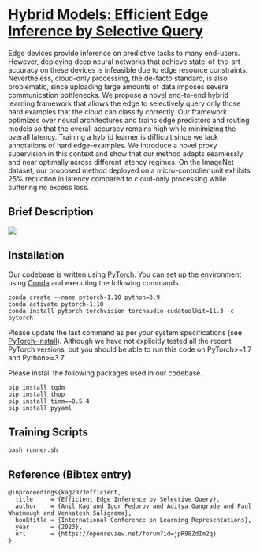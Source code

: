 # [Hybrid Models: Efficient Edge Inference by Selective Query](https://openreview.net/forum?id=jpR98ZdIm2q)

Edge devices provide inference on predictive tasks to many end-users. However, deploying deep neural networks that achieve state-of-the-art accuracy on these devices is infeasible due to edge resource constraints. Nevertheless, cloud-only processing, the de-facto standard, is also problematic, since uploading large amounts of data imposes severe communication bottlenecks. We propose a novel end-to-end hybrid learning framework that allows the edge to selectively query only those hard examples that the cloud can classify correctly. Our framework optimizes over neural architectures and trains edge predictors and routing models so that the overall accuracy remains high while minimizing the overall latency. Training a hybrid learner is difficult since we lack annotations of hard edge-examples. We introduce a novel proxy supervision in this context and show that our method adapts seamlessly and near optimally across different latency regimes. On the ImageNet dataset, our proposed method deployed on a micro-controller unit exhibits 25\% reduction in latency compared to cloud-only processing while suffering no excess loss.

## Brief Description  

![](<pdf/PDE-GlobalLayer-Poster.png>)


## Installation

Our codebase is written using [PyTorch](https://pytorch.org). You can set up the environment using [Conda](https://www.anaconda.com/products/individual) and executing the following commands.  

```
conda create --name pytorch-1.10 python=3.9
conda activate pytorch-1.10
conda install pytorch torchvision torchaudio cudatoolkit=11.3 -c pytorch
```

Please update the last command as per your system specifications (see [PyTorch-Install](https://pytorch.org/get-started/locally/)). Although we have not explicitly tested all the recent PyTorch versions, but you should be able to run this code on PyTorch>=1.7 and Python>=3.7


Please install the following packages used in our codebase.

```
pip install tqdm
pip install thop
pip install timm==0.5.4
pip install pyyaml
```

## Training Scripts 



```
bash runner.sh
```

## Reference (Bibtex entry)


```
@inproceedings{kag2023efficient,
  title     = {Efficient Edge Inference by Selective Query},
  author    = {Anil Kag and Igor Fedorov and Aditya Gangrade and Paul Whatmough and Venkatesh Saligrama},
  booktitle = {International Conference on Learning Representations},
  year      = {2023},
  url       = {https://openreview.net/forum?id=jpR98ZdIm2q}
}
```
